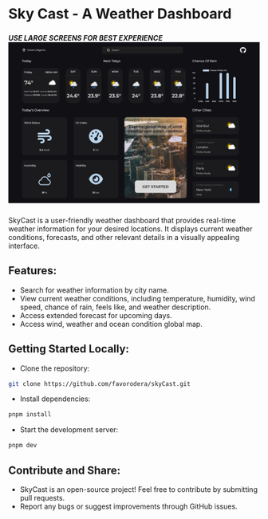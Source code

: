 # Sky Cast - A Weather Dashboard

###

###

**_USE LARGE SCREENS FOR BEST EXPERIENCE_**
![Sky Cast Screenshot](./assets/images/preview.png)

###

###

SkyCast is a user-friendly weather dashboard that provides real-time weather information for your desired locations. It displays current weather conditions, forecasts, and other relevant details in a visually appealing interface.

###

###

## Features:

- Search for weather information by city name.
- View current weather conditions, including temperature, humidity, wind speed, chance of rain, feels like, and weather description.
- Access extended forecast for upcoming days.
- Access wind, weather and ocean condition global map.

###

###

## Getting Started Locally:

- Clone the repository:

```bash
git clone https://github.com/favorodera/skyCast.git
```

- Install dependencies:

```bash
pnpm install
```

- Start the development server:

```bash
pnpm dev
```

###

###

## Contribute and Share:

- SkyCast is an open-source project! Feel free to contribute by submitting pull requests.
- Report any bugs or suggest improvements through GitHub issues.

###
